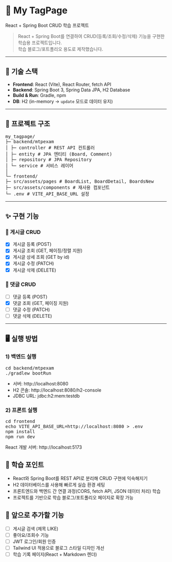 # 📘 My TagPage
React + Spring Boot CRUD 학습 프로젝트  

> React + Spring Boot를 연결하여 CRUD(등록/조회/수정/삭제) 기능을 구현한 학습용 프로젝트입니다.  
> 학습 블로그/포트폴리오 용도로 제작했습니다.

---

## 🚀 기술 스택
- **Frontend**: React (Vite), React Router, fetch API  
- **Backend**: Spring Boot 3, Spring Data JPA, H2 Database  
- **Build & Run**: Gradle, npm  
- **DB**: H2 (in-memory → `update` 모드로 데이터 유지)

---

## 📂 프로젝트 구조
<pre>
my_tagpage/
├─ backend/mtpexam
│ ├─ controller # REST API 컨트롤러
│ ├─ entity # JPA 엔티티 (Board, Comment)
│ ├─ repository # JPA Repository
│ └─ service # 서비스 레이어
│
└─ frontend/
├─ src/assets/pages # BoardList, BoardDetail, BoardsNew
├─ src/assets/components # 재사용 컴포넌트
└─ .env # VITE_API_BASE_URL 설정
</pre>

---

## ✨ 구현 기능

### 📌 게시글 CRUD
- [x] 게시글 등록 (POST)  
- [x] 게시글 조회 (GET, 페이징/정렬 지원)  
- [x] 게시글 상세 조회 (GET by id)  
- [x] 게시글 수정 (PATCH)  
- [x] 게시글 삭제 (DELETE)  

### 📌 댓글 CRUD
- [ ] 댓글 등록 (POST)  
- [x] 댓글 조회 (GET, 페이징 지원)  
- [ ] 댓글 수정 (PATCH)  
- [ ] 댓글 삭제 (DELETE)  

---

## 🖥 실행 방법

### 1) 백엔드 실행
<pre>
cd backend/mtpexam
./gradlew bootRun
</pre>
- 서버: http://localhost:8080
- H2 콘솔: http://localhost:8080/h2-console
- JDBC URL: jdbc:h2:mem:testdb


### 2) 프론트 실행
<pre>
cd frontend
echo VITE_API_BASE_URL=http://localhost:8080 > .env
npm install
npm run dev
</pre>
React 개발 서버: http://localhost:5173


## 📖 학습 포인트

- React와 Spring Boot를 REST API로 분리해 CRUD 구현에 익숙해지기
- H2 데이터베이스를 사용해 빠르게 실습 환경 세팅
- 프론트엔드와 백엔드 간 연결 과정(CORS, fetch API, JSON 데이터 처리) 학습
- 프로젝트를 기반으로 학습 블로그/포트폴리오 페이지로 확장 가능

## 🔮 앞으로 추가할 기능

- [ ] 게시글 검색 (제목 LIKE)
- [ ] 좋아요/조회수 기능
- [ ] JWT 로그인/회원 인증
- [ ] Tailwind UI 적용으로 블로그 스타일 디자인 개선
- [ ] 학습 기록 페이지(React + Markdown 렌더)
